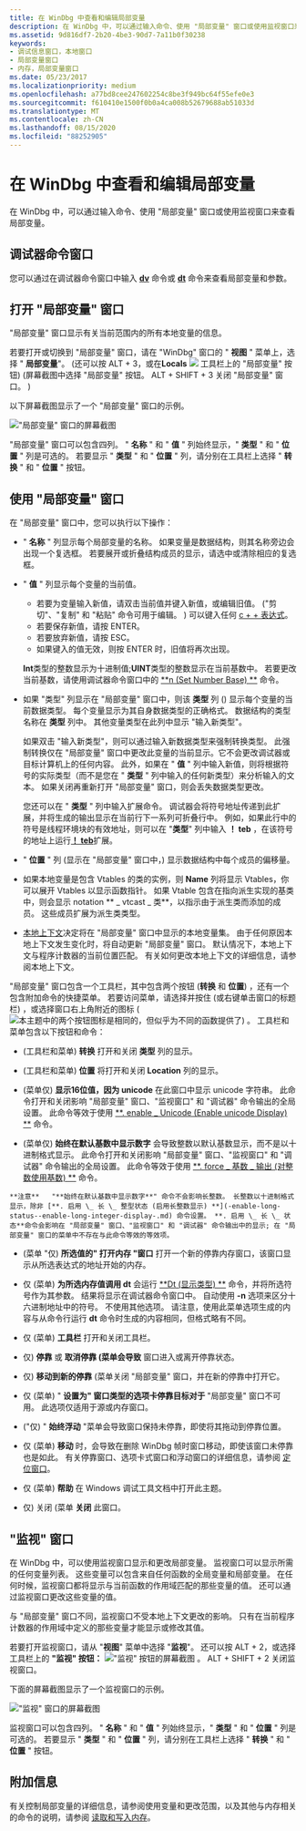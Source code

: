 ```yaml
---
title: 在 WinDbg 中查看和编辑局部变量
description: 在 WinDbg 中，可以通过输入命令、使用 "局部变量" 窗口或使用监视窗口来查看局部变量。
ms.assetid: 9d816df7-2b20-4be3-90d7-7a11b0f30238
keywords:
- 调试信息窗口，本地窗口
- 局部变量窗口
- 内存，局部变量窗口
ms.date: 05/23/2017
ms.localizationpriority: medium
ms.openlocfilehash: a77bd8cee247602254c8be3f949bc64f55efe0e3
ms.sourcegitcommit: f610410e1500f0b0a4ca008b52679688ab51033d
ms.translationtype: MT
ms.contentlocale: zh-CN
ms.lasthandoff: 08/15/2020
ms.locfileid: "88252905"
---
```

# <a name="viewing-and-editing-local-variables-in-windbg"></a>在 WinDbg 中查看和编辑局部变量


在 WinDbg 中，可以通过输入命令、使用 "局部变量" 窗口或使用监视窗口来查看局部变量。

## <a name="span-iddebugger_command_windowspanspan-iddebugger_command_windowspanspan-iddebugger_command_windowspandebugger-command-window"></a><span id="Debugger_Command_Window"></span><span id="debugger_command_window"></span><span id="DEBUGGER_COMMAND_WINDOW"></span>调试器命令窗口


您可以通过在调试器命令窗口中输入 [**dv**](dv--display-local-variables-.md) 命令或 [**dt**](dt--display-type-.md) 命令来查看局部变量和参数。

## <a name="span-idddk_locals_window_dbgspanspan-idddk_locals_window_dbgspanopening-the-locals-window"></a><span id="ddk_locals_window_dbg"></span><span id="DDK_LOCALS_WINDOW_DBG"></span>打开 "局部变量" 窗口


"局部变量" 窗口显示有关当前范围内的所有本地变量的信息。

若要打开或切换到 "局部变量" 窗口，请在 "WinDbg" 窗口的 " **视图** " 菜单上，选择 " **局部变量**"。  (还可以按 ALT + 3，或在**Locals** ![ ](images/tblocal.png) 工具栏上的 "局部变量" 按钮)  (屏幕截图中选择 "局部变量" 按钮。 ALT + SHIFT + 3 关闭 "局部变量" 窗口。 ) 

以下屏幕截图显示了一个 "局部变量" 窗口的示例。

!["局部变量" 窗口的屏幕截图 ](images/window-locals.png)

"局部变量" 窗口可以包含四列。 " **名称** " 和 " **值** " 列始终显示，" **类型** " 和 " **位置** " 列是可选的。 若要显示 " **类型** " 和 " **位置** " 列，请分别在工具栏上选择 " **转换** " 和 " **位置** " 按钮。

## <a name="span-idusing_the_locals_windowspanspan-idusing_the_locals_windowspanspan-idusing_the_locals_windowspanusing-the-locals-window"></a><span id="Using_the_Locals_Window"></span><span id="using_the_locals_window"></span><span id="USING_THE_LOCALS_WINDOW"></span>使用 "局部变量" 窗口


在 "局部变量" 窗口中，您可以执行以下操作：

-   " **名称** " 列显示每个局部变量的名称。 如果变量是数据结构，则其名称旁边会出现一个复选框。 若要展开或折叠结构成员的显示，请选中或清除相应的复选框。

-   " **值** " 列显示每个变量的当前值。

    -   若要为变量输入新值，请双击当前值并键入新值，或编辑旧值。  ("剪切"、"复制" 和 "粘贴" 命令可用于编辑。 ) 可以键入任何 [c + + 表达式](c---numbers-and-operators.md)。
    -   若要保存新值，请按 ENTER。
    -   若要放弃新值，请按 ESC。
    -   如果键入的值无效，则按 ENTER 时，旧值将再次出现。

    **Int**类型的整数显示为十进制值;**UINT**类型的整数显示在当前基数中。 若要更改当前基数，请使用调试器命令窗口中的 [**n (Set Number Base) **](n--set-number-base-.md) 命令。

-   如果 "类型" 列显示在 "局部变量" 窗口中，则该 **类型** 列 () 显示每个变量的当前数据类型。 每个变量显示为其自身数据类型的正确格式。 数据结构的类型名称在 **类型** 列中。 其他变量类型在此列中显示 "输入新类型"。

    如果双击 "输入新类型"，则可以通过输入新数据类型来强制转换类型。 此强制转换仅在 "局部变量" 窗口中更改此变量的当前显示。它不会更改调试器或目标计算机上的任何内容。 此外，如果在 " **值** " 列中输入新值，则将根据符号的实际类型（而不是您在 " **类型** " 列中输入的任何新类型）来分析输入的文本。 如果关闭再重新打开 "局部变量" 窗口，则会丢失数据类型更改。

    您还可以在 " **类型** " 列中输入扩展命令。 调试器会将符号地址传递到此扩展，并将生成的输出显示在当前行下一系列可折叠行中。 例如，如果此行中的符号是线程环境块的有效地址，则可以在 "**类型**" 列中输入 **！ teb** ，在该符号的地址上运行[**！ teb**](-teb.md)扩展。

-   " **位置** " 列 (显示在 "局部变量" 窗口中，) 显示数据结构中每个成员的偏移量。

-   如果本地变量是包含 Vtables 的类的实例，则 **Name** 列将显示 Vtables，你可以展开 Vtables 以显示函数指针。 如果 Vtable 包含在指向派生实现的基类中，则会显示 notation ** \_ vtcast \_ 类**，以指示由于派生类而添加的成员。 这些成员扩展为派生类类型。

-   [本地上下文](changing-contexts.md#local-context)决定将在 "局部变量" 窗口中显示的本地变量集。 由于任何原因本地上下文发生变化时，将自动更新 "局部变量" 窗口。 默认情况下，本地上下文与程序计数器的当前位置匹配。 有关如何更改本地上下文的详细信息，请参阅本地上下文。

"局部变量" 窗口包含一个工具栏，其中包含两个按钮 (**转换** 和 **位置**) ，还有一个包含附加命令的快捷菜单。 若要访问菜单，请选择并按住 (或右键单击窗口的标题栏) ，或选择窗口右上角附近的图标 (![ 本主题中的两个按钮图标是相同的，但似乎为不同的函数提供了 ](images/window-locals-menu-icon.png)) 。 工具栏和菜单包含以下按钮和命令：

-    (工具栏和菜单) **转换** 打开和关闭 **类型** 列的显示。

-    (工具栏和菜单) **位置** 将打开和关闭 **Location** 列的显示。

-    (菜单仅) **显示16位值，因为 unicode** 在此窗口中显示 unicode 字符串。 此命令打开和关闭影响 "局部变量" 窗口、"监视窗口" 和 "调试器" 命令输出的全局设置。 此命令等效于使用 [**. enable \_ Unicode (Enable unicode Display) **](-enable-unicode--enable-unicode-display-.md) 命令。

-    (菜单仅) **始终在默认基数中显示数字** 会导致整数以默认基数显示，而不是以十进制格式显示。 此命令打开和关闭影响 "局部变量" 窗口、"监视窗口" 和 "调试器" 命令输出的全局设置。 此命令等效于使用 [**. force \_ 基数 \_ 输出 (对整数使用基数) **](-force-radix-output--use-radix-for-integers-.md) 命令。

    **注意**   "**始终在默认基数中显示数字**" 命令不会影响长整数。 长整数以十进制格式显示，除非 [**. 启用 \_ 长 \_ 整型状态 (启用长整数显示) **](-enable-long-status--enable-long-integer-display-.md) 命令设置。 **. 启用 \_ 长 \_ 状态**命令会影响在 "局部变量" 窗口、"监视窗口" 和 "调试器" 命令输出中的显示; 在 "局部变量" 窗口的菜单中不存在与此命令等效的等效项。

     

-    (菜单 "仅) **所选值的" 打开内存 "窗口** 打开一个新的停靠内存窗口，该窗口显示从所选表达式的地址开始的内存。

-   仅 (菜单) **为所选内存值调用 dt** 会运行 [**Dt (显示类型) **](dt--display-type-.md) 命令，并将所选符号作为其参数。 结果将显示在调试器命令窗口中。 自动使用 **-n** 选项来区分十六进制地址中的符号。 不使用其他选项。 请注意，使用此菜单选项生成的内容与从命令行运行 **dt** 命令时生成的内容相同，但格式略有不同。

-   仅 (菜单) **工具栏** 打开和关闭工具栏。

-   仅) **停靠** 或 **取消停靠 (菜单会导致** 窗口进入或离开停靠状态。

-   仅) **移动到新的停靠** (菜单关闭 "局部变量" 窗口，并在新的停靠中打开它。

-   仅 (菜单) " **设置为" 窗口类型的选项卡停靠目标对于** "局部变量" 窗口不可用。 此选项仅适用于源或内存窗口。

-    ("仅) " **始终浮动** "菜单会导致窗口保持未停靠，即使将其拖动到停靠位置。

-   仅 (菜单) **移动** 时，会导致在删除 WinDbg 帧时窗口移动，即使该窗口未停靠也是如此。 有关停靠窗口、选项卡式窗口和浮动窗口的详细信息，请参阅 [定位窗口](positioning-the-windows.md)。

-   仅 (菜单) **帮助** 在 Windows 调试工具文档中打开此主题。

-   仅) 关闭 (菜单 **关闭** 此窗口。

## <a name="span-idddk_debugging_bios_code_dbgspanspan-idddk_debugging_bios_code_dbgspanthe-watch-window"></a><span id="ddk_debugging_bios_code_dbg"></span><span id="DDK_DEBUGGING_BIOS_CODE_DBG"></span>"监视" 窗口


在 WinDbg 中，可以使用监视窗口显示和更改局部变量。 监视窗口可以显示所需的任何变量列表。 这些变量可以包含来自任何函数的全局变量和局部变量。 在任何时候，监视窗口都将显示与当前函数的作用域匹配的那些变量的值。 还可以通过监视窗口更改这些变量的值。

与 "局部变量" 窗口不同，监视窗口不受本地上下文更改的影响。 只有在当前程序计数器的作用域中定义的那些变量才能显示或修改其值。

若要打开监视窗口，请从 "**视图**" 菜单中选择 "**监视**"。 还可以按 ALT + 2，或选择工具栏上的 **"监视" 按钮：** ![ "监视" 按钮的屏幕截图 ](images/tbwatch.png) 。 ALT + SHIFT + 2 关闭监视窗口。

下面的屏幕截图显示了一个监视窗口的示例。

!["监视" 窗口的屏幕截图 ](images/window-watch.png)

监视窗口可以包含四列。 " **名称** " 和 " **值** " 列始终显示，" **类型** " 和 " **位置** " 列是可选的。 若要显示 " **类型** " 和 " **位置** " 列，请分别在工具栏上选择 " **转换** " 和 " **位置** " 按钮。

## <a name="span-idadditional_informationspanspan-idadditional_informationspanadditional-information"></a><span id="additional_information"></span><span id="ADDITIONAL_INFORMATION"></span>附加信息


有关控制局部变量的详细信息，请参阅使用变量和更改范围，以及其他与内存相关的命令的说明，请参阅 [读取和写入内存](reading-and-writing-memory.md)。

 

 





